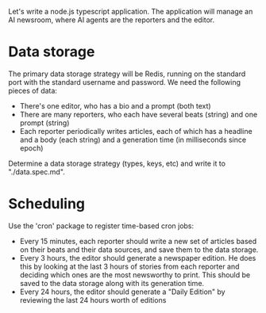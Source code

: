 Let's write a node.js typescript application. The application will manage an AI newsroom, where AI agents are the reporters and the editor.

# Data storage
The primary data storage strategy will be Redis, running on the standard port with the standard username and password.
We need the following pieces of data:
* There's one editor, who has a bio and a prompt (both text)
* There are many reporters, who each have several beats (string) and one prompt (string)
* Each reporter periodically writes articles, each of which has a headline and a body (each string) and a generation time (in milliseconds since epoch)

Determine a data storage strategy (types, keys, etc) and write it to "./data.spec.md".

# Scheduling
Use the 'cron' package to register time-based cron jobs:
* Every 15 minutes, each reporter should write a new set of articles based on their beats and their data sources, and save them to the data storage.
* Every 3 hours, the editor should generate a newspaper edition. He does this by looking at the last 3 hours of stories from each reporter and deciding which ones are the most newsworthy to print. This should be saved to the data storage along with its generation time.
* Every 24 hours, the editor should generate a "Daily Edition" by reviewing the last 24 hours worth of editions